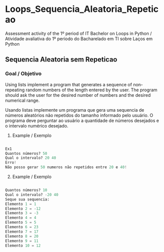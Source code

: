 # Loops_Sequencia_Aleatoria_Repeticao
Assessment activity of the 1º period of IT Bachelor on Loops in Python / Atividade avaliativa do 1º periodo do Bacharelado em TI sobre Laços em Python

## Sequencia Aleatoria sem Repeticao

### Goal / Objetivo

Using lists implement a program that generates a sequence of non-repeating random numbers of the length entered by the user. The program should ask the user for the desired number of numbers and the desired numerical range.

Usando listas implemente um programa que gera uma sequencia de números aleatórios não repetidos do tamanho informado pelo usuário. O programa deve perguntar ao usuário a quantidade de números desejados e o intervalo numérico desejado.
1. Example / Exemplo
```py

Ex1
Quantos números? 50
Qual o intervalo? 20 40
Erro!
Não posso gerar 50 numeros não repetidos entre 20 e 40!
```
2. Example / Exemplo
```py

Quantos números? 10
Qual o intervalo? -20 40
Seque sua sequencia:
Elemento 1 = 1
Elemento 2 = -12
Elemento 3 = -3
Elemento 4 = 4
Elemento 5 = 5
Elemento 6 = 23
Elemento 7 = 17
Elemento 8 = 20
Elemento 9 = 11
Elemento 10 = 12
```
